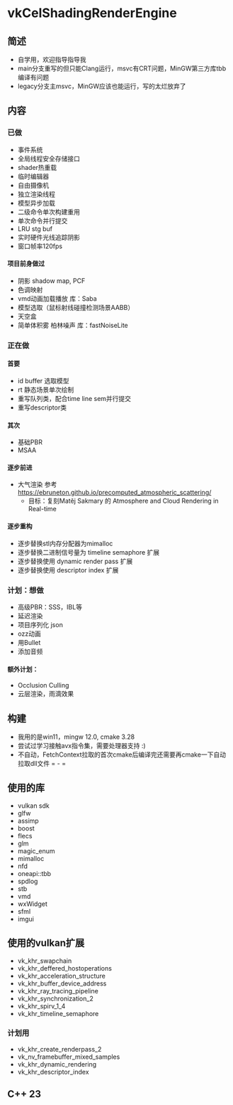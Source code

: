 # vkCelShadingRenderEngine

## 简述
- 自学用，欢迎指导指导我
- main分支重写的但只能Clang运行，msvc有CRT问题，MinGW第三方库tbb编译有问题
- legacy分支主msvc，MinGW应该也能运行，写的太烂放弃了 

## 内容

### 已做
- 事件系统
- 全局线程安全存储接口
- shader热重载
- 临时编辑器
- 自由摄像机
- 独立渲染线程
- 模型异步加载
- 二级命令单次构建重用
- 单次命令并行提交
- LRU stg buf
- 实时硬件光线追踪阴影
- 窗口帧率120fps

#### 项目前身做过
- 阴影 shadow map, PCF
- 色调映射
- vmd动画加载播放 库：Saba
- 模型选取（鼠标射线碰撞检测场景AABB）
- 天空盒
- 简单体积雾 柏林噪声 库：fastNoiseLite

### 正在做
#### 首要
- id buffer 选取模型
- rt 静态场景单次绘制
- 重写队列类，配合time line sem并行提交
- 重写descriptor类

#### 其次
- 基础PBR
- MSAA

#### 逐步前进
- 大气渲染 参考 https://ebruneton.github.io/precomputed_atmospheric_scattering/
  - 目标：复刻Matěj Sakmary 的 Atmosphere and Cloud Rendering in Real-time

#### 逐步重构
- 逐步替换stl内存分配器为mimalloc
- 逐步替换二进制信号量为 timeline semaphore 扩展
- 逐步替换使用 dynamic render pass 扩展
- 逐步替换使用 descriptor index 扩展

### 计划：想做
- 高级PBR：SSS，IBL等
- 延迟渲染
- 项目序列化 json
- ozz动画
- 用Bullet
- 添加音频

#### 额外计划：
- Occlusion Culling
- 云层渲染，雨滴效果

## 构建 
- 我用的是win11，mingw 12.0, cmake 3.28
- 尝试过学习接触avx指令集，需要处理器支持 :)
- 不自动，FetchContext拉取的首次cmake后编译完还需要再cmake一下自动拉取dll文件 = - =

## 使用的库
- vulkan sdk
- glfw
- assimp
- boost
- flecs
- glm
- magic_enum
- mimalloc
- nfd
- oneapi::tbb
- spdlog
- stb
- vmd
- wxWidget
- sfml
- imgui

## 使用的vulkan扩展
- vk_khr_swapchain
- vk_khr_deffered_hostoperations
- vk_khr_acceleration_structure
- vk_khr_buffer_device_address
- vk_khr_ray_tracing_pipeline
- vk_khr_synchronization_2
- vk_khr_spirv_1_4
- vk_khr_timeline_semaphore
### 计划用
- vk_khr_create_renderpass_2
- vk_nv_framebuffer_mixed_samples
- vk_khr_dynamic_rendering
- vk_khr_descriptor_index

## C++ 23


  




